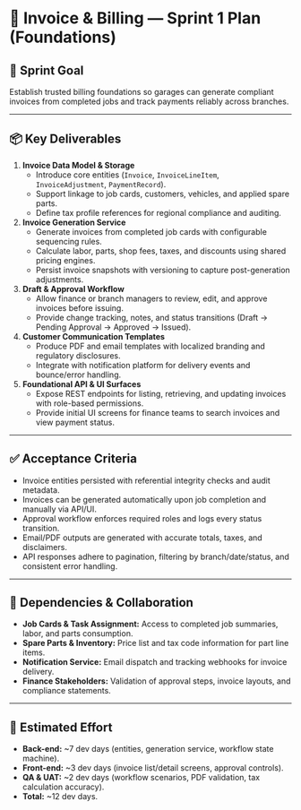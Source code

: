 # 🧾 Invoice & Billing — Sprint 1 Plan (Foundations)

## 🎯 Sprint Goal
Establish trusted billing foundations so garages can generate compliant invoices from completed jobs and track payments reliably across branches.

---

## 📦 Key Deliverables
1. **Invoice Data Model & Storage**
   - Introduce core entities (`Invoice`, `InvoiceLineItem`, `InvoiceAdjustment`, `PaymentRecord`).
   - Support linkage to job cards, customers, vehicles, and applied spare parts.
   - Define tax profile references for regional compliance and auditing.
2. **Invoice Generation Service**
   - Generate invoices from completed job cards with configurable sequencing rules.
   - Calculate labor, parts, shop fees, taxes, and discounts using shared pricing engines.
   - Persist invoice snapshots with versioning to capture post-generation adjustments.
3. **Draft & Approval Workflow**
   - Allow finance or branch managers to review, edit, and approve invoices before issuing.
   - Provide change tracking, notes, and status transitions (Draft → Pending Approval → Approved → Issued).
4. **Customer Communication Templates**
   - Produce PDF and email templates with localized branding and regulatory disclosures.
   - Integrate with notification platform for delivery events and bounce/error handling.
5. **Foundational API & UI Surfaces**
   - Expose REST endpoints for listing, retrieving, and updating invoices with role-based permissions.
   - Provide initial UI screens for finance teams to search invoices and view payment status.

---

## ✅ Acceptance Criteria
- Invoice entities persisted with referential integrity checks and audit metadata.
- Invoices can be generated automatically upon job completion and manually via API/UI.
- Approval workflow enforces required roles and logs every status transition.
- Email/PDF outputs are generated with accurate totals, taxes, and disclaimers.
- API responses adhere to pagination, filtering by branch/date/status, and consistent error handling.

---

## 🔄 Dependencies & Collaboration
- **Job Cards & Task Assignment:** Access to completed job summaries, labor, and parts consumption.
- **Spare Parts & Inventory:** Price list and tax code information for part line items.
- **Notification Service:** Email dispatch and tracking webhooks for invoice delivery.
- **Finance Stakeholders:** Validation of approval steps, invoice layouts, and compliance statements.

---

## 🧮 Estimated Effort
- **Back-end:** ~7 dev days (entities, generation service, workflow state machine).
- **Front-end:** ~3 dev days (invoice list/detail screens, approval controls).
- **QA & UAT:** ~2 dev days (workflow scenarios, PDF validation, tax calculation accuracy).
- **Total:** ~12 dev days.
